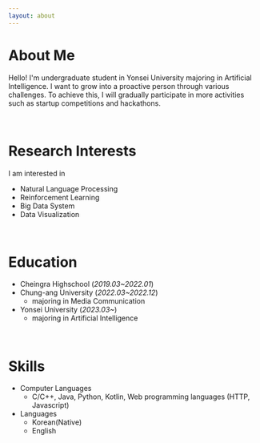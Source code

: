 ```yaml
---
layout: about 
---
```


# About Me
Hello! I'm undergraduate student in Yonsei University majoring in Artificial Intelligence. I want to grow into a proactive person through various challenges. To achieve this, I will gradually participate in more activities such as startup competitions and hackathons.

<br/>

# Research Interests
I am interested in 
* Natural Language Processing
* Reinforcement Learning
* Big Data System
* Data Visualization

<br/>

# Education
* Cheingra Highschool (*2019.03~2022.01*)
* Chung-ang University (*2022.03~2022.12*) 
    * majoring in Media Communication
* Yonsei University (*2023.03~*) 
    * majoring in Artificial Intelligence

<br/>

# Skills
* Computer Languages
	* C/C++, Java, Python, Kotlin, Web programming languages (HTTP, Javascript)
* Languages
	* Korean(Native)
	* English